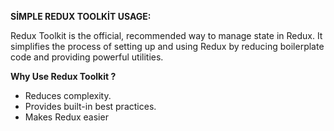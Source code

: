 **SİMPLE REDUX TOOLKİT USAGE:**

Redux Toolkit is the official, recommended way to manage state in Redux. It simplifies the process of setting up and using Redux by reducing boilerplate code and providing powerful utilities.

**Why Use Redux Toolkit ?**

* Reduces complexity.
* Provides built-in best practices.
* Makes Redux easier
